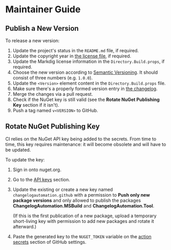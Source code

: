 ﻿Maintainer Guide
================

Publish a New Version
---------------------
To release a new version:
1. Update the project's status in the `README.md` file, if required.
2. Update the copyright year in [the license file][license], if required.
3. Update the Markdig license information in the `Directory.Build.props`, if required.
4. Choose the new version according to [Semantic Versioning][semver]. It should consist of three numbers (e.g. `1.0.0`).
5. Update the `<Version>` element content in the `Directory.Build.props` file.
6. Make sure there's a properly formed version entry in [the changelog][changelog].
7. Merge the changes via a pull request.
8. Check if the NuGet key is still valid (see the **Rotate NuGet Publishing Key** section if it isn't).
9. Push a tag named `v<VERSION>` to GitHub.

Rotate NuGet Publishing Key
---------------------------
CI relies on the NuGet API key being added to the secrets.
From time to time, this key requires maintenance: it will become obsolete and will have to be updated.

To update the key:

1. Sign in onto nuget.org.
2. Go to the [API keys][nuget.api-keys] section.
3. Update the existing or create a new key named `changelogautomation.github` with a permission to **Push only new package versions** and only allowed to publish the packages **ChangelogAutomation.MSBuild** and **ChangelogAutomation.Tool**.

   (If this is the first publication of a new package,
   upload a temporary short-living key with permission to add new packages and rotate it afterward.)
4. Paste the generated key to the `NUGET_TOKEN` variable on the [action secrets][github.secrets] section of GitHub settings.

[changelog]: ./CHANGELOG.md
[github.secrets]: https://github.com/ForNeVeR/ChangelogAutomation/settings/secrets/actions
[license]: ./LICENSE.md
[nuget.api-keys]: https://www.nuget.org/account/apikeys
[semver]: https://semver.org/spec/v2.0.0.html

